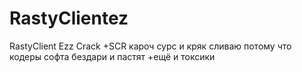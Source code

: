 # RastyClientez
RastyClient Ezz Crack +SCR кароч сурс и кряк сливаю потому что кодеры софта бездари и пастят +ещё и токсики
